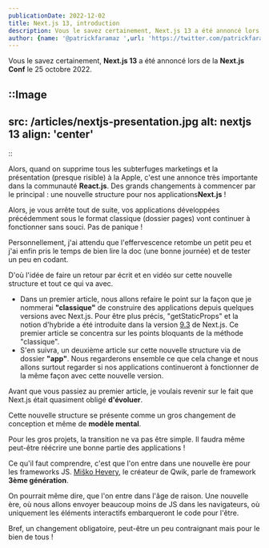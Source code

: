 ```yaml
---
publicationDate: 2022-12-02
title: Next.js 13, introduction
description: Vous le savez certainement, Next.js 13 a été annoncé lors de la Next.js Conf le 25 octobre 2022.Alors, quand on supprime tous les subterfuges marketings et la présentation (presque risible) à la Apple, c'est une annonce très importante dans la communauté React.js. Des grands changements à commencer par le principal, une nouvelle structure pour nos applications Next.js !
author: {name: '@patrickfaramaz ',url: 'https://twitter.com/patrickfaramaz'}
---
```


Vous le savez certainement, **Next.js 13** a été annoncé lors de la **Next.js Conf** le 25 octobre 2022.

::Image
---

src: /articles/nextjs-presentation.jpg
alt: nextjs 13
align: 'center'
---

::

Alors, quand on supprime tous les subterfuges marketings et la présentation (presque risible) à la Apple, c'est une annonce très importante dans la communauté **React.js**. Des grands changements à commencer par le principal : une nouvelle structure pour nos applications**Next.js** !

Alors, je vous arrête tout de suite, vos applications développées précédemment sous le format classique (dossier pages) vont continuer à fonctionner sans souci. Pas de panique !

Personnellement, j'ai attendu que l'effervescence retombe un petit peu et j'ai enfin pris le temps de bien lire la doc (une bonne journée) et de tester un peu en codant.

D'où l'idée de faire un retour par écrit et en vidéo sur cette nouvelle structure et tout ce qui va avec.

- Dans un premier article, nous allons refaire le point sur la façon que je nommerai **"classique"** de construire des applications depuis quelques versions avec Next.js. Pour être plus précis, "getStaticProps" et la notion d'hybride a été introduite dans la version [9.3](https://nextjs.org/blog/next-9-3) de Next.js.
Ce premier article se concentra sur les points bloquants de la méthode "classique".
- S'en suivra, un deuxième article sur cette nouvelle structure via de dossier **"app"**. Nous regarderons ensemble ce que cela change et nous allons surtout regarder si nos applications continueront à fonctionner de la même façon avec cette nouvelle version.

Avant que vous passiez au premier article, je voulais revenir sur le fait que Next.js était quasiment obligé **d'évoluer**.

Cette nouvelle structure se présente comme un gros changement de conception et même de **modèle mental**.

Pour les gros projets, la transition ne va pas être simple. Il faudra même peut-être réécrire une bonne partie des applications !

Ce qu'il faut comprendre, c'est que l'on entre dans une nouvelle ère pour les frameworks JS. [Miško Hevery](https://twitter.com/mhevery), le créateur de Qwik, parle de framework **3ème génération**.

On pourrait même dire, que l'on entre dans l'âge de raison. Une nouvelle ère, où nous allons envoyer beaucoup moins de JS dans les navigateurs, où uniquement les éléments interactifs embarqueront le code pour l'être.

Bref, un changement obligatoire, peut-être un peu contraignant mais pour le bien de tous !

